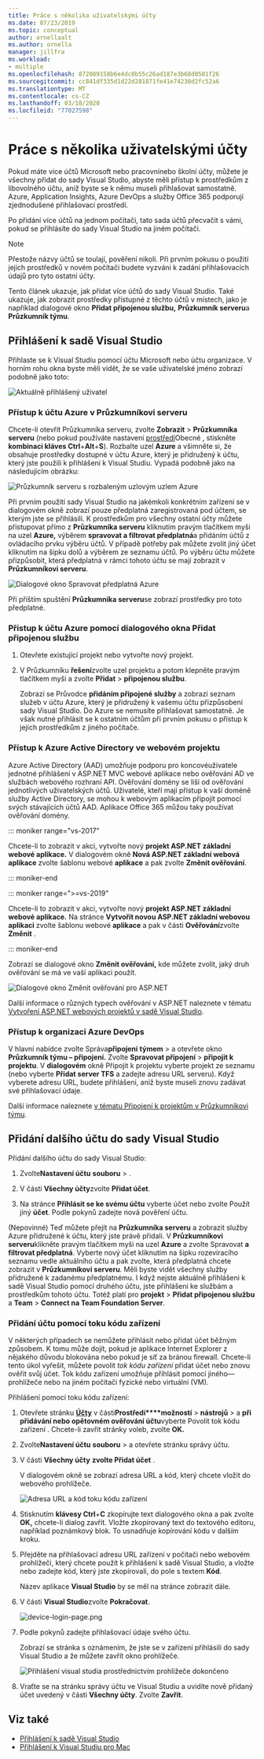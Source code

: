 ```yaml
---
title: Práce s několika uživatelskými účty
ms.date: 07/23/2019
ms.topic: conceptual
author: ornellaalt
ms.author: ornella
manager: jillfra
ms.workload:
- multiple
ms.openlocfilehash: 872089158b6e4dc0b55c26ad187e3b68d0501f26
ms.sourcegitcommit: cc841df335d1d22d281871fe41e74238d2fc52a6
ms.translationtype: MT
ms.contentlocale: cs-CZ
ms.lasthandoff: 03/18/2020
ms.locfileid: "77027598"
---
```

# <a name="work-with-multiple-user-accounts"></a>Práce s několika uživatelskými účty

Pokud máte více účtů Microsoft nebo pracovnínebo školní účty, můžete je všechny přidat do sady Visual Studio, abyste měli přístup k prostředkům z libovolného účtu, aniž byste se k němu museli přihlašovat samostatně. Azure, Application Insights, Azure DevOps a služby Office 365 podporují zjednodušené přihlašovací prostředí.

Po přidání více účtů na jednom počítači, tato sada účtů přecvačit s vámi, pokud se přihlásíte do sady Visual Studio na jiném počítači.

> [!NOTE]
> Přestože názvy účtů se toulají, pověření nikoli. Při prvním pokusu o použití jejich prostředků v novém počítači budete vyzváni k zadání přihlašovacích údajů pro tyto ostatní účty.

Tento článek ukazuje, jak přidat více účtů do sady Visual Studio. Také ukazuje, jak zobrazit prostředky přístupné z těchto účtů v místech, jako je například dialogové okno **Přidat připojenou službu,** **Průzkumník serveru**a **Průzkumník týmu**.

## <a name="sign-in-to-visual-studio"></a>Přihlášení k sadě Visual Studio

Přihlaste se k Visual Studiu pomocí účtu Microsoft nebo účtu organizace. V horním rohu okna byste měli vidět, že se vaše uživatelské jméno zobrazí podobně jako toto:

![Aktuálně přihlášený uživatel](../ide/media/vs2015_username.png)

### <a name="access-your-azure-account-in-server-explorer"></a>Přístup k účtu Azure v Průzkumníkovi serveru

Chcete-li otevřít Průzkumníka serveru, zvolte **Zobrazit** > **Průzkumníka serveru** (nebo pokud používáte nastavení [prostředí](../ide/environment-settings.md)Obecné , stiskněte **kombinaci kláves Ctrl**+**Alt**+**S**). Rozbalte uzel **Azure** a všimněte si, že obsahuje prostředky dostupné v účtu Azure, který je přidružený k účtu, který jste použili k přihlášení k Visual Studiu. Vypadá podobně jako na následujícím obrázku:

![Průzkumník serveru s rozbaleným uzlovým uzlem Azure](../ide/media/work-with-multiple-user-accounts/server-explorer.png)

Při prvním použití sady Visual Studio na jakémkoli konkrétním zařízení se v dialogovém okně zobrazí pouze předplatná zaregistrovaná pod účtem, se kterým jste se přihlásili. K prostředkům pro všechny ostatní účty můžete přistupovat přímo z **Průzkumníka serveru** kliknutím pravým tlačítkem myši na uzel **Azure,** výběrem **spravovat a filtrovat předplatná**a přidáním účtů z ovládacího prvku výběru účtů. V případě potřeby pak můžete zvolit jiný účet kliknutím na šipku dolů a výběrem ze seznamu účtů. Po výběru účtu můžete přizpůsobit, která předplatná v rámci tohoto účtu se mají zobrazit v **Průzkumníkovi serveru**.

![Dialogové okno Spravovat předplatná Azure](../ide/media/vs2015_manage_subs.png)

Při příštím spuštění **Průzkumníka serveru**se zobrazí prostředky pro toto předplatné.

### <a name="access-your-azure-account-via-add-connected-service-dialog"></a>Přístup k účtu Azure pomocí dialogového okna Přidat připojenou službu

1. Otevřete existující projekt nebo vytvořte nový projekt.

1. V Průzkumníku **řešení**zvolte uzel projektu a potom klepněte pravým tlačítkem myši a zvolte **Přidat** > **připojenou službu**.

   Zobrazí se Průvodce **přidáním připojené služby** a zobrazí seznam služeb v účtu Azure, který je přidružený k vašemu účtu přizpůsobení sady Visual Studio. Do Azure se nemusíte přihlašovat samostatně. Je však nutné přihlásit se k ostatním účtům při prvním pokusu o přístup k jejich prostředkům z jiného počítače.

### <a name="access-azure-active-directory-in-a-web-project"></a>Přístup k Azure Active Directory ve webovém projektu

Azure Active Directory (AAD) umožňuje podporu pro koncovéuživatele jednotné přihlášení v ASP.NET MVC webové aplikace nebo ověřování AD ve službách webového rozhraní API. Ověřování domény se liší od ověřování jednotlivých uživatelských účtů. Uživatelé, kteří mají přístup k vaší doméně služby Active Directory, se mohou k webovým aplikacím připojit pomocí svých stávajících účtů AAD. Aplikace Office 365 můžou taky používat ověřování domény.

::: moniker range="vs-2017"

Chcete-li to zobrazit v akci, vytvořte nový **projekt ASP.NET základní webové aplikace.** V dialogovém okně **Nová ASP.NET základní webová aplikace** zvolte šablonu webové **aplikace** a pak zvolte **Změnit ověřování**.

::: moniker-end

::: moniker range=">=vs-2019"

Chcete-li to zobrazit v akci, vytvořte nový **projekt ASP.NET základní webové aplikace.** Na stránce **Vytvořit novou ASP.NET základní webovou aplikaci** zvolte šablonu webové **aplikace** a pak v části **Ověřování**zvolte **Změnit** .

::: moniker-end

Zobrazí se dialogové okno **Změnit ověřování,** kde můžete zvolit, jaký druh ověřování se má ve vaší aplikaci použít.

![Dialogové okno Změnit ověřování pro ASP.NET](../ide/media/vs2015_change_authentication.png)

Další informace o různých typech ověřování v ASP.NET naleznete v tématu [Vytvoření ASP.NET webových projektů v sadě Visual Studio](/aspnet/visual-studio/overview/2013/creating-web-projects-in-visual-studio#authentication-methods).

### <a name="access-your-azure-devops-organization"></a>Přístup k organizaci Azure DevOps

V hlavní nabídce zvolte Správa**připojení** **týmem** > a otevřete okno **Průzkumník týmu – připojení.** Zvolte **Spravovat připojení** > **připojit k projektu**. V **dialogovém** okně Připojit k projektu vyberte projekt ze seznamu (nebo vyberte **Přidat server TFS** a zadejte adresu URL serveru). Když vyberete adresu URL, budete přihlášeni, aniž byste museli znovu zadávat své přihlašovací údaje.

Další informace naleznete [v tématu Připojení k projektům v Průzkumníkovi týmu](connect-team-project.md).

## <a name="add-an-additional-account-to-visual-studio"></a>Přidání dalšího účtu do sady Visual Studio

Přidání dalšího účtu do sady Visual Studio:

1. Zvolte**Nastavení účtu** **souboru** > .

1. V části **Všechny účty**zvolte **Přidat účet**.

1. Na stránce **Přihlásit se ke svému účtu** vyberte účet nebo zvolte Použít jiný **účet**. Podle pokynů zadejte nová pověření účtu.

(Nepovinné) Teď můžete přejít na **Průzkumníka serveru** a zobrazit služby Azure přidružené k účtu, který jste právě přidali. V **Průzkumníkovi serveru**klikněte pravým tlačítkem myši na uzel **Azure** a zvolte Spravovat **a filtrovat předplatná**. Vyberte nový účet kliknutím na šipku rozevíracího seznamu vedle aktuálního účtu a pak zvolte, která předplatná chcete zobrazit v **Průzkumníkovi serveru**. Měli byste vidět všechny služby přidružené k zadanému předplatnému. I když nejste aktuálně přihlášeni k sadě Visual Studio pomocí druhého účtu, jste přihlášeni ke službám a prostředkům tohoto účtu. Totéž platí pro **projekt** > **Přidat připojenou službu** a **Team** > **Connect na Team Foundation Server**.

### <a name="add-an-account-using-device-code-flow"></a>Přidání účtu pomocí toku kódu zařízení

V některých případech se nemůžete přihlásit nebo přidat účet běžným způsobem. K tomu může dojít, pokud je aplikace Internet Explorer z nějakého důvodu blokována nebo pokud je síť za bránou firewall. Chcete-li tento úkol vyřešit, můžete povolit *tok kódu zařízení* přidat účet nebo znovu ověřit svůj účet. Tok kódu zařízení umožňuje přihlásit pomocí jiného&mdash;prohlížeče nebo na jiném počítači fyzické nebo virtuální (VM).

Přihlášení pomocí toku kódu zařízení:

1. Otevřete stránku [**Účty**](reference/accounts-environment-options-dialog-box.md) v části**Prostředí****možností** >  **nástrojů** > a **při přidávání nebo opětovném ověřování účtu**vyberte Povolit tok kódu zařízení . Chcete-li zavřít stránky voleb, zvolte **OK.**

1. Zvolte**Nastavení účtu** **souboru** > a otevřete stránku správy účtu.

1. V části **Všechny účty** **zvolte Přidat účet** .

   V dialogovém okně se zobrazí adresa URL a kód, který chcete vložit do webového prohlížeče.

   ![Adresa URL a kód toku kódu zařízení](media/work-with-multiple-user-accounts/device-login-code.png)

1. Stisknutím **klávesy Ctrl**+**C** zkopírujte text dialogového okna a pak zvolte **OK,** chcete-li dialog zavřít. Vložte zkopírovaný text do textového editoru, například poznámkový blok. To usnadňuje kopírování kódu v dalším kroku.

1. Přejděte na přihlašovací adresu URL zařízení v počítači nebo webovém prohlížeči, který chcete použít k přihlášení k sadě Visual Studio, a vložte nebo zadejte kód, který jste zkopírovali, do pole s textem **Kód**.

   Název aplikace **Visual Studio** by se měl na stránce zobrazit dále.

1. V části **Visual Studio**zvolte **Pokračovat**.

   ![device-login-page.png](media/work-with-multiple-user-accounts/device-login-page.png)

1. Podle pokynů zadejte přihlašovací údaje svého účtu.

   Zobrazí se stránka s oznámením, že jste se v zařízení přihlásili do sady Visual Studio a že můžete zavřít okno prohlížeče.

   ![Přihlášení visual studia prostřednictvím prohlížeče dokončeno](media/work-with-multiple-user-accounts/sign-in-browser-complete.png)

1. Vraťte se na stránku správy účtu ve Visual Studiu a uvidíte nově přidaný účet uvedený v části **Všechny účty**. Zvolte **Zavřít**.

## <a name="see-also"></a>Viz také

- [Přihlášení k sadě Visual Studio](signing-in-to-visual-studio.md)
- [Přihlášení k Visual Studiu pro Mac](/visualstudio/mac/signing-in)
